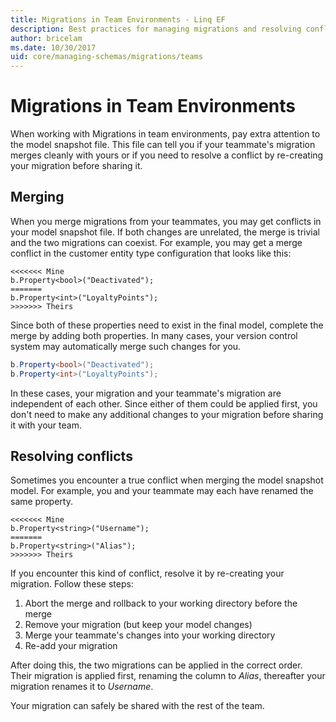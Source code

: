 ```yaml
---
title: Migrations in Team Environments - Linq EF
description: Best practices for managing migrations and resolving conflicts in team environments with Linq Entity Framework
author: bricelam
ms.date: 10/30/2017
uid: core/managing-schemas/migrations/teams
---
```

# Migrations in Team Environments

When working with Migrations in team environments, pay extra attention to the model snapshot file. This file can tell you if your teammate's migration merges cleanly with yours or if you need to resolve a conflict by re-creating your
migration before sharing it.

## Merging

When you merge migrations from your teammates, you may get conflicts in your model snapshot file. If both changes are unrelated, the merge is trivial and the two migrations can coexist. For example, you may get a merge conflict in the customer entity type configuration that looks like this:

```output
<<<<<<< Mine
b.Property<bool>("Deactivated");
=======
b.Property<int>("LoyaltyPoints");
>>>>>>> Theirs
```

Since both of these properties need to exist in the final model, complete the merge by adding both properties. In many
cases, your version control system may automatically merge such changes for you.

```csharp
b.Property<bool>("Deactivated");
b.Property<int>("LoyaltyPoints");
```

In these cases, your migration and your teammate's migration are independent of each other. Since either of them could be applied first, you don't need to make any additional changes to your migration before sharing it with your team.

## Resolving conflicts

Sometimes you encounter a true conflict when merging the model snapshot model. For example, you and your teammate may each have renamed the same property.

```output
<<<<<<< Mine
b.Property<string>("Username");
=======
b.Property<string>("Alias");
>>>>>>> Theirs
```

If you encounter this kind of conflict, resolve it by re-creating your migration. Follow these steps:

1. Abort the merge and rollback to your working directory before the merge
2. Remove your migration (but keep your model changes)
3. Merge your teammate's changes into your working directory
4. Re-add your migration

After doing this, the two migrations can be applied in the correct order. Their migration is applied first, renaming
the column to *Alias*, thereafter your migration renames it to *Username*.

Your migration can safely be shared with the rest of the team.
